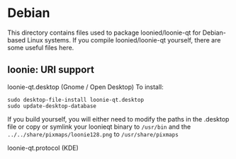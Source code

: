 
Debian
====================
This directory contains files used to package loonied/loonie-qt
for Debian-based Linux systems. If you compile loonied/loonie-qt yourself, there are some useful files here.

## loonie: URI support ##


loonie-qt.desktop  (Gnome / Open Desktop)
To install:

	sudo desktop-file-install loonie-qt.desktop
	sudo update-desktop-database

If you build yourself, you will either need to modify the paths in
the .desktop file or copy or symlink your loonieqt binary to `/usr/bin`
and the `../../share/pixmaps/loonie128.png` to `/usr/share/pixmaps`

loonie-qt.protocol (KDE)

